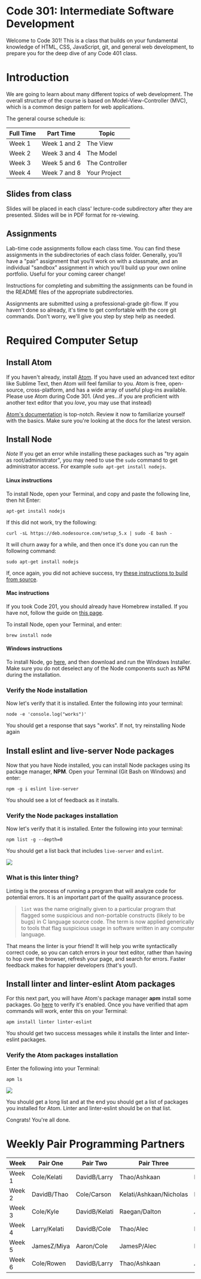# Code 301: Intermediate Software Development

Welcome to Code 301! This is a class that builds on your fundamental knowledge of HTML, CSS, JavaScript, git, and general web development, to prepare you for the deep dive of any Code 401 class.

# Introduction

We are going to learn about many different topics of web development. The overall structure of the course is based on Model-View-Controller (MVC), which is a common design pattern for web applications.

The general course schedule is:

Full Time  | Part Time    | Topic
-----------|--------------|---------------
Week 1     | Week 1 and 2 | The View
Week 2     | Week 3 and 4 | The Model
Week 3     | Week 5 and 6 | The Controller
Week 4     | Week 7 and 8 | Your Project

## Slides from class

Slides will be placed in each class' lecture-code subdirectory after they are presented.
Slides will be in PDF format for re-viewing.

## Assignments

Lab-time code assignments follow each class time. You can find these assignments in the subdirectories of each class folder. Generally, you'll have a "pair" assignment that you'll work on with a classmate, and an individual "sandbox" assignment in which you'll build up your own online portfolio. Useful for your coming career change!

Instructions for completing and submitting the assignments can be found in the README files of the appropriate subdirectories.

Assignments are submitted using a professional-grade git-flow. If you haven't done so already, it's time to get comfortable with the core git commands. Don't worry, we'll give you step by step help as needed.

# Required Computer Setup

## Install Atom

If you haven't already, install [Atom](https://atom.io). If you have used an advanced text editor like Sublime Text, then Atom will feel familiar to you. Atom is free, open-source, cross-platform, and has a wide array of useful plug-ins available. Please use Atom during Code 301. (And yes...if you are proficient with another text editor that you *love*, you may use that instead)

[Atom's documentation](https://atom.io/docs/latest) is top-notch. Review it now to familiarize yourself with the basics. Make sure you're looking at the docs for the latest version.

## Install Node

*Note* If you get an error while installing these packages such as "try again as root/administrator", you may need to use the `sudo` command to get administrator access. For example `sudo apt-get install nodejs`.

#### Linux instructions

  To install Node, open your Terminal, and copy and paste the following line, then hit Enter:

  `apt-get install nodejs`

  If this did not work, try the following:

  `curl -sL https://deb.nodesource.com/setup_5.x | sudo -E bash -`

  It will churn away for a while, and then once it's done you can run the following command:

  `sudo apt-get install nodejs`

  If, once again, you did not achieve success, try [these instructions to build from source](https://gist.github.com/toastynerd/d3e563522977f6750c32).



#### Mac instructions

  If you took Code 201, you should already have Homebrew installed. If you have not, follow the guide on [this page](https://github.com/codefellows/code-201-prework/blob/master/prework/mac/2_homebrew.md#install-homebrew).

  To install Node, open your Terminal, and enter:

  `brew install node`

#### Windows instructions

  To install Node, go [here](https://nodejs.org/en/download/), and then download and run the Windows Installer. Make sure you do not deselect any of the Node components such as NPM during the installation.

### Verify the Node installation
Now let's verify that it is installed. Enter the following into your terminal:

`node -e 'console.log("works")'`

You should get a response that says "works". If not, try reinstalling Node again

## Install eslint and live-server Node packages

Now that you have Node installed, you can install Node packages using its package manager, **NPM**. Open your Terminal (Git Bash on Windows) and enter:

`npm -g i eslint live-server`

You should see a lot of feedback as it installs.

### Verify the Node packages installation
Now let's verify that it is installed. Enter the following into your terminal:

`npm list -g --depth=0`

You should get a list back that includes `live-server` and `eslint`.

![](http://i.imgur.com/1ITioP1.png)

### What is this linter thing?

Linting is the process of running a program that will analyze code for potential errors. It is an important part of the quality assurance process.

> `lint` was the name originally given to a particular program that flagged some suspicious and non-portable constructs (likely to be bugs) in C language source code. The term is now applied generically to tools that flag suspicious usage in software written in any computer language.

That means the linter is your friend! It will help you write syntactically correct code, so you can catch errors in your text editor, rather than having to hop over the browser, refresh your page, and search for errors. Faster feedback makes for happier developers (that's you!).

## Install linter and linter-eslint Atom packages

For this next part, you will have Atom's package manager **apm** install some packages. Go [here](https://atom.io/docs/v0.194.0/using-atom-atom-packages#command-line) to verify it's enabled. Once you have verified that apm commands will work, enter this on your Terminal:

`apm install linter linter-eslint`

You should get two success messages while it installs the linter and linter-eslint packages.

### Verify the Atom packages installation
Enter the following into your Terminal:

`apm ls`

 ![](http://i.imgur.com/Jlv6LeP.png)

 You should get a long list and at the end you should get a list of packages you installed for Atom. Linter and linter-eslint should be on that list.

Congrats! You're all done.


# Weekly Pair Programming Partners

Week    | Pair One    | Pair Two | Pair Three   | Pair Four | Pair Five   | Pair Six     | Pair Seven    | Pair Eight | Pair Nine
--------|-------------|----------|--------------|-----------|-------------|--------------|---------------|------------|------------
Week 1  |Cole/Kelati|DavidB/Larry|Thao/Ashkaan|Miya/Joel|Alec/Raegan|Carson/JamesP|Kyle/Rowen|Nicholas/JamesZ|Ricky/Aaron
Week 2  |DavidB/Thao|Cole/Carson|Kelati/Ashkaan/Nicholas|Larry/Joel|Alec/JamesZ|JamesP/Kyle|Rowen/Aaron|Dalton/Ricky|Raegan/Miya
Week 3  |Cole/Kyle|DavidB/Kelati|Raegan/Dalton|Ashkaan/Larry|Aaron/Joel/Nicholas|Alec/JamesP|Rowen/Carson|Thao/Miya|JamesZ/Ricky
Week 4  |Larry/Kelati|DavidB/Cole|Thao/Alec|Miya/Ashkaan|Joel/Raegan|JamesZ/JamesP/Dalton|Kyle/Ricky|Nicholas/Carson|Rowen/Aaron
Week 5  |JamesZ/Miya|Aaron/Cole|JamesP/Alec|Kelati/Ashkaan|Joel/Dalton|Thao/Raegan/|Kyle/Ricky|Larry/Carson|Rowen/DavidB
Week 6  |Cole/Rowen|DavidB/Larry|Thao/Ashkaan|Alec/Raegan|Carson/JamesP/Kyle|Dalton/Kelati|Aaron/JamesZ/Joel

